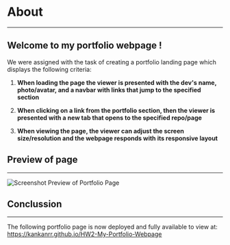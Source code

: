 # About
- - - -
## Welcome to my portfolio webpage !

We were assigned with the task of creating a portfolio landing page which displays the following criteria:

1. **When loading the page the viewer is presented with the dev's name, photo/avatar, and a navbar with links that jump to the specified section**

2. **When clicking on a link from the portfolio section, then the viewer is presented with a new tab that opens to the specified repo/page**

3. **When viewing the page, the viewer can adjust the screen size/resolution and the webpage responds with its responsive layout**

## Preview of page
- - - -

![Screenshot Preview of Portfolio Page](./assets/css/images/pageprev.PNG)

## Conclussion
- - - -

The following portfolio page is now deployed and fully available to view at:
https://kankanrr.github.io/HW2-My-Portfolio-Webpage
